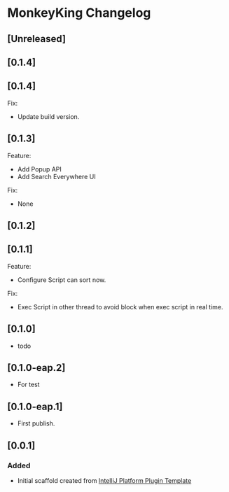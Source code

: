 <!-- Keep a Changelog guide -> https://keepachangelog.com -->

# MonkeyKing Changelog
## [Unreleased]
## [0.1.4]

## [0.1.4]
Fix:
- Update build version.

## [0.1.3]
Feature:
- Add Popup API
- Add Search Everywhere UI

Fix: 
- None

## [0.1.2]


## [0.1.1]

Feature:
- Configure Script can sort now.
  
Fix:
- Exec Script in other thread to avoid block when exec script in real time.

## [0.1.0]
- todo

## [0.1.0-eap.2]
- For test

## [0.1.0-eap.1]
- First publish.

## [0.0.1]
### Added
- Initial scaffold created from [IntelliJ Platform Plugin Template](https://github.com/JetBrains/intellij-platform-plugin-template)
